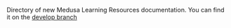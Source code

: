 Directory of new Medusa Learning Resources documentation. You can find it on the [develop branch](https://github.com/medusajs/medusa/tree/develop)